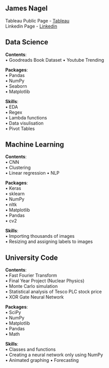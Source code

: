 James Nagel
------------------------------------------
Tableau Public Page - [Tableau](https://public.tableau.com/app/profile/james.nagel) \
Linkedin Page - [Linkedin](https://www.linkedin.com/in/james-nagel-5b84a4206/)

## **Data Science**

**Contents**: \
• Goodreads Book Dataset
• Youtube Trending

**Packages**: \
• Pandas \
• NumPy \
• Seaborn \
• Matplotlib

**Skills**: \
• EDA \
• Regex \
• Lambda functions \
• Data visulisation \
• Pivot Tables

## **Machine Learning** 

**Contents**: \
• CNN\
• Clustering\
• Linear regression
• NLP

**Packages**: \
• Keras \
• sklearn \
• NumPy \
• nltk \
• Matplotlib \
• Pandas \
• cv2 

**Skills**:\
• Importing thousands of images \
• Resizing and assigning labels to images

## **University Code**

**Contents**: \
• Fast Fourier Transform \
• Final Year Project (Nuclear Physics) \
• Monte Carlo simulation \
• Statistical analysis of Tesco PLC stock price \
• XOR Gate Neural Network

**Packages**: \
• SciPy \
• NumPy \
• Matplotlib \
• Pandas \
• Math

**Skills**: \
• Classes and functions \
• Creating a neural network only using NumPy \
• Animated graphing
• Forecasting 

